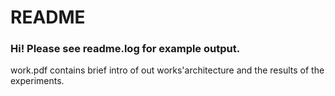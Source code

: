 # README
### Hi! Please see readme.log for example output.

work.pdf contains brief intro of out works'architecture and the results of the experiments.